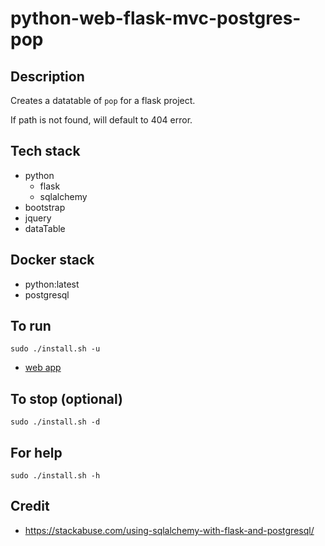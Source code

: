 # python-web-flask-mvc-postgres-pop

## Description
Creates a datatable of `pop` for a flask project.

If path is not found, will default to 404 error.

## Tech stack
- python
  - flask
  - sqlalchemy
- bootstrap
- jquery
- dataTable

## Docker stack
- python:latest
- postgresql

## To run
`sudo ./install.sh -u`
- [web app](http://localhost)

## To stop (optional)
`sudo ./install.sh -d`

## For help
`sudo ./install.sh -h`

## Credit
- https://stackabuse.com/using-sqlalchemy-with-flask-and-postgresql/
